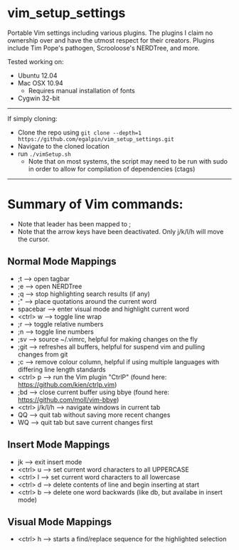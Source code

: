 vim_setup_settings
==================
Portable Vim settings including various plugins.
The plugins I claim no ownership over and have the utmost respect for their creators.  Plugins include Tim Pope's pathogen, Scrooloose's NERDTree, and more.

Tested working on:
  - Ubuntu 12.04
  - Mac OSX 10.94
    - Requires manual installation of fonts
  - Cygwin 32-bit

-----------------------------------------------------
If simply cloning:
  - Clone the repo using ```git clone --depth=1 https://github.com/egalpin/vim_setup_settings.git```
  - Navigate to the cloned location
  - run ```./vimSetup.sh```
    - Note that on most systems, the script may need to be run with sudo in order to allow for compilation of dependencies (ctags)

-----------------------------------------------------

Summary of Vim commands:
===============================
  - Note that leader has been mapped to ;
  - Note that the arrow keys have been deactivated.  Only j/k/l/h will move the cursor.


Normal Mode Mappings
-----------------------------------------------------
  - ;t --> open tagbar
  - ;e --> open NERDTree
  - ;q --> stop highlighting search results (if any)
  - ;" --> place quotations around the current word
  - spacebar --> enter visual mode and highlight current word
  - \<ctrl\> w --> toggle line wrap
  - ;r --> toggle relative numbers
  - ;n --> toggle line numbers
  - ;sv --> source ~/.vimrc, helpful for making changes on the fly
  - ;git --> refreshes all buffers, helpful for suspend vim and pulling changes from git
  - ;c --> remove colour column, helpful if using multiple languages with differing line length standards
  - \<ctrl\> p --> run the Vim plugin "CtrlP" (found here:  https://github.com/kien/ctrlp.vim)
  - ;bd --> close current buffer using bbye (found here:  https://github.com/moll/vim-bbye)
  - \<ctrl\> j/k/l/h --> navigate windows in current tab
  - QQ --> quit tab without saving more recent changes
  - WQ --> quit tab but save current changes first


Insert Mode Mappings
-----------------------------------------------------
  - jk --> exit insert mode
  - \<ctrl\> u --> set current word characters to all UPPERCASE
  - \<ctrl\> l --> set current word characters to all lowercase
  - \<ctrl\> d --> delete contents of line and begin inserting at start
  - \<ctrl\> b --> delete one word backwards (like db, but availabe in insert mode)


<b>Visual Mode Mappings</b>
-----------------------------------------------------
  - \<ctrl\> h --> starts a find/replace sequence for the highlighted selection
  
